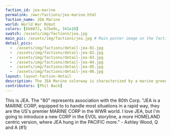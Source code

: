 ```yaml
---
faction_id: jea-marine
permalink: /wwr/factions/jea-marine.html
faction_name: JEA Marine
world: World War Robot
colors: [6b8872, b7be9c, 341e10]
swatch: /assets/img/factions/jea.jpg 
main_pic: /assets/img/factions/jea.jpg # Main poster image on the faction page
detail_pics:
  -  /assets/img/factions/detail-jea-01.jpg    
  -  /assets/img/factions/detail-jea-02.jpg
  -  /assets/img/factions/detail-jea-03.jpg 
  -  /assets/img/factions/detail-jea-04.jpg 
  -  /assets/img/factions/detail-jea-05.jpg 
  -  /assets/img/factions/detail-jea-06.jpg 
layout: layout-faction-detail
description: The JEA Marine colorway is characterized by a marine green base with pale, white-green accents, plus that ThreeA trademark rust effect. Look for the bold, block lettering, "JEA".
contributors: [Phil Back]
---
```

This is JEA. The "80" represents association with the 80th Corp. "JEA is a MARINE CORP, equipped to to handle most situations in a rapid way, they are the US's premier MARINE CORP in the WWR world. I love JEA, but I'm going to introduce a new CORP in the EVOL storyline, a more HOMELAND centric version, where JEA hung in the PACIFIC more." - Ashley Wood, Q and A (#1)